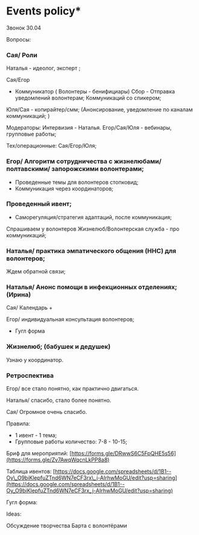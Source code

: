 # Events policy\*

Звонок 30.04 

Вопросы: 

### Сая/ Роли 

Наталья - идеолог, эксперт ; 

Сая/Егор 

* Коммуникатор \( Волонтеры - бенифициары\) Сбор - Отправка уведомлений волонтерам; Коммуникаций со спикером;  

Юля/Сая - копирайтер/смм;  \(Анонсирование, уведомление по каналам коммуникаций; \) 

Модераторы: Интервизия - Наталья. Егор/Сая/Юля - вебинары, групповые работы; 

Тех/операционные: Сая/Егор/Юля;  

### Егор/ Алгоритм сотрудничества с жизнелюбами/ полтавскими/ запорожскими волонтерами;

* Проведенные темы для волонтеров стопковид; 
* Коммуникация через координаторов;    

### Проведенный ивент; 

* Саморегуляция/стратегия адаптаций, после коммуникация; 

Спрашиваем у волонтеров Жизнелюб/Волонтерская служба - про коммуникаций;  

### Наталья/ практика эмпатического общения \(ННС\) для волонтеров; 

Ждем обратной связи; 

### Наталья/ Анонс помощи в инфекционных отделениях; \(Ирина\) 

Сая/ Календарь +

Егор/ индивидуальная консультация  волонтеров; 

* Гугл форма 

### Жизнелюб; \(бабушек и дедушек\)

Узнаю у координатор. 

### Ретроспектива

Егор/ все стало понятно, как практично двигаться. 

Наталья/ спасибо, стало более понятно. 

Сая/ Огромное очень спасибо. 

Правила: 

* 1 ивент - 1 тема; 
* Групповые работы количество: 7-8 - 10-15; 

Бриф для мероприятий: [https://forms.gle/DRwwS6C5FpQHE5s56](https://forms.gle/Zv7AwqWqcnLkPP8a8)

Таблица ивентов:  [https://docs.google.com/spreadsheets/d/1B1--Oy\_O9biKlepfuZTnd6WN7eCF3rx\_j-AIrhwMoGU/edit?usp=sharing](https://docs.google.com/spreadsheets/d/1B1--Oy_O9biKlepfuZTnd6WN7eCF3rx_j-AIrhwMoGU/edit?usp=sharing) 

Гугл форма: 

Ideas: 

Обсуждение творчества Барта с волонтёрами



